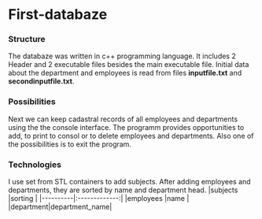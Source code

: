 # First-databaze
### Structure
The databaze was written in c++ programming language. It includes 2 Header and 2 executable files besides the main executable file. 
Initial data about the department and employees is read from files **inputfile.txt** and **secondinputfile.txt**.
### Possibilities
Next we can keep cadastral records of all employees and departments using the the console interface.
The programm provides opportunities to add, to print to consol or to delete employees and departments. Also one of the possibilities is to exit the program.
### Technologies
I use set from STL containers to add subjects.
After adding employees and departments, they are sorted by name and department head.
|subjects  |sorting        |
|----------|:-------------:|
|employees |name           |
|department|department_name|
